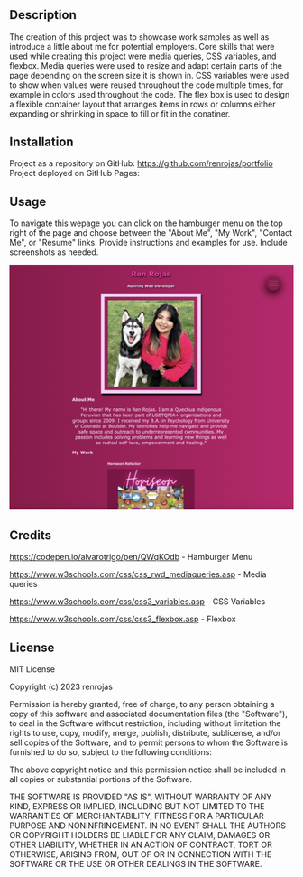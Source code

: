 # <Ren Portfolio>

## Description

The creation of this project was to showcase work samples as well as introduce a little about me for potential employers. Core skills that were used while creating this project were media queries, CSS variables, and flexbox. Media queries were used to resize and adapt certain parts of the page depending on the screen size it is shown in. CSS variables were used to show when values were reused throughout the code multiple times, for example in colors used throughout the code. The flex box is used to design a flexible container layout that arranges items in rows or columns either expanding or shrinking in space to fill or fit in the conatiner.

## Installation

Project as a repository on GitHub: https://github.com/renrojas/portfolio
Project deployed on GitHub Pages: 

## Usage

To navigate this wepage you can click on the hamburger menu on the top right of the page and choose between the "About Me", "My Work", "Contact Me", or "Resume" links.  Provide instructions and examples for use. Include screenshots as needed.

![alt text](./assets/images/screenshot-portfolio.png)


## Credits

https://codepen.io/alvarotrigo/pen/QWqKOdb - Hamburger Menu

https://www.w3schools.com/css/css_rwd_mediaqueries.asp - Media queries

https://www.w3schools.com/css/css3_variables.asp - CSS Variables

https://www.w3schools.com/css/css3_flexbox.asp - Flexbox


## License

MIT License

Copyright (c) 2023 renrojas

Permission is hereby granted, free of charge, to any person obtaining a copy
of this software and associated documentation files (the "Software"), to deal
in the Software without restriction, including without limitation the rights
to use, copy, modify, merge, publish, distribute, sublicense, and/or sell
copies of the Software, and to permit persons to whom the Software is
furnished to do so, subject to the following conditions:

The above copyright notice and this permission notice shall be included in all
copies or substantial portions of the Software.

THE SOFTWARE IS PROVIDED "AS IS", WITHOUT WARRANTY OF ANY KIND, EXPRESS OR
IMPLIED, INCLUDING BUT NOT LIMITED TO THE WARRANTIES OF MERCHANTABILITY,
FITNESS FOR A PARTICULAR PURPOSE AND NONINFRINGEMENT. IN NO EVENT SHALL THE
AUTHORS OR COPYRIGHT HOLDERS BE LIABLE FOR ANY CLAIM, DAMAGES OR OTHER
LIABILITY, WHETHER IN AN ACTION OF CONTRACT, TORT OR OTHERWISE, ARISING FROM,
OUT OF OR IN CONNECTION WITH THE SOFTWARE OR THE USE OR OTHER DEALINGS IN THE
SOFTWARE.